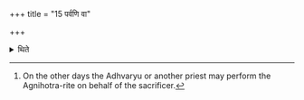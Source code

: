 +++
title = "15 पर्वणि वा"

+++

<details><summary>थिते</summary>

15. or at least on the joint days[^1].  

[^1]: On the other days the Adhvaryu or another priest may perform the
Agnihotra-rite on behalf of the sacrificer.
</details>
